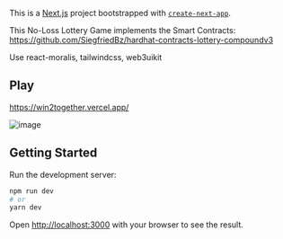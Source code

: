 This is a [Next.js](https://nextjs.org/) project bootstrapped with [`create-next-app`](https://github.com/vercel/next.js/tree/canary/packages/create-next-app).

This No-Loss Lottery Game implements the Smart Contracts: https://github.com/SiegfriedBz/hardhat-contracts-lottery-compoundv3

Use react-moralis, tailwindcss, web3uikit

## Play
https://win2together.vercel.app/

![image](https://user-images.githubusercontent.com/99029880/200133237-55e47288-47b7-48dd-9fe3-994d1b02dea2.png)


## Getting Started

Run the development server:

```bash
npm run dev
# or
yarn dev
```

Open [http://localhost:3000](http://localhost:3000) with your browser to see the result.


